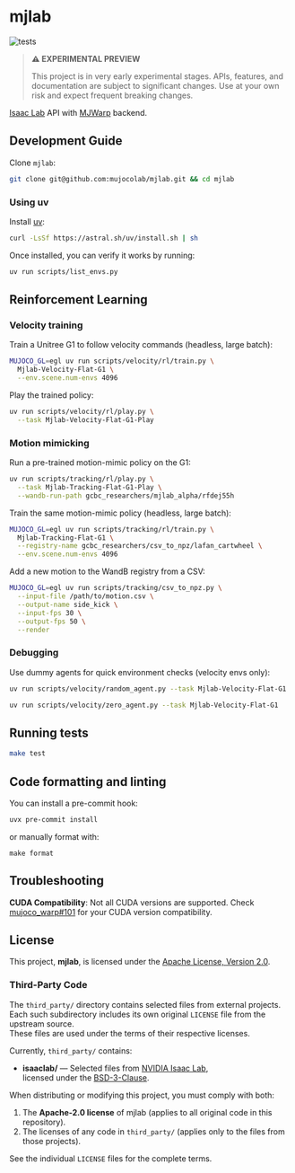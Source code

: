 # mjlab

<p align="left">
  <img alt="tests" src="https://github.com/mujocolab/mjlab/actions/workflows/ci.yml/badge.svg" />
</p>

> **⚠️ EXPERIMENTAL PREVIEW** 
> 
> This project is in very early experimental stages. APIs, features, and documentation are subject to significant changes. Use at your own risk and expect frequent breaking changes.

[Isaac Lab](https://github.com/isaac-sim/IsaacLab) API with [MJWarp](https://github.com/google-deepmind/mujoco_warp) backend.

## Development Guide

Clone `mjlab`:

```bash
git clone git@github.com:mujocolab/mjlab.git && cd mjlab
```

### Using uv

Install [uv](https://docs.astral.sh/uv/):

```bash
curl -LsSf https://astral.sh/uv/install.sh | sh
```

Once installed, you can verify it works by running:

```bash
uv run scripts/list_envs.py
```

## Reinforcement Learning

### Velocity training

Train a Unitree G1 to follow velocity commands (headless, large batch):

```bash
MUJOCO_GL=egl uv run scripts/velocity/rl/train.py \
  Mjlab-Velocity-Flat-G1 \
  --env.scene.num-envs 4096
```

Play the trained policy:

```bash
uv run scripts/velocity/rl/play.py \
  --task Mjlab-Velocity-Flat-G1-Play
```

### Motion mimicking

Run a pre-trained motion-mimic policy on the G1:

```bash
uv run scripts/tracking/rl/play.py \
  --task Mjlab-Tracking-Flat-G1-Play \
  --wandb-run-path gcbc_researchers/mjlab_alpha/rfdej55h
```

Train the same motion-mimic policy (headless, large batch):

```bash
MUJOCO_GL=egl uv run scripts/tracking/rl/train.py \
  Mjlab-Tracking-Flat-G1 \
  --registry-name gcbc_researchers/csv_to_npz/lafan_cartwheel \
  --env.scene.num-envs 4096
```

Add a new motion to the WandB registry from a CSV:

```bash
MUJOCO_GL=egl uv run scripts/tracking/csv_to_npz.py \
  --input-file /path/to/motion.csv \
  --output-name side_kick \
  --input-fps 30 \
  --output-fps 50 \
  --render
```

### Debugging

Use dummy agents for quick environment checks (velocity envs only):

```bash
uv run scripts/velocity/random_agent.py --task Mjlab-Velocity-Flat-G1
```

```bash
uv run scripts/velocity/zero_agent.py --task Mjlab-Velocity-Flat-G1
```

## Running tests

```bash
make test
```

## Code formatting and linting

You can install a pre-commit hook:

```bash
uvx pre-commit install
```

or manually format with:

```
make format
```

## Troubleshooting

**CUDA Compatibility**: Not all CUDA versions are supported. Check [mujoco_warp#101](https://github.com/google-deepmind/mujoco_warp/issues/101) for your CUDA version compatibility.

## License

This project, **mjlab**, is licensed under the [Apache License, Version 2.0](LICENSE).

### Third-Party Code

The `third_party/` directory contains selected files from external projects.  
Each such subdirectory includes its own original `LICENSE` file from the upstream source.  
These files are used under the terms of their respective licenses.

Currently, `third_party/` contains:

- **isaaclab/** — Selected files from [NVIDIA Isaac Lab](https://github.com/isaac-sim/IsaacLab),  
  licensed under the [BSD-3-Clause](src/mjlab/third_party/isaaclab/LICENSE).

When distributing or modifying this project, you must comply with both:

1. The **Apache-2.0 license** of mjlab (applies to all original code in this repository).
2. The licenses of any code in `third_party/` (applies only to the files from those projects).

See the individual `LICENSE` files for the complete terms.
